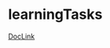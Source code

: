 # learningTasks

[DocLink](https://docs.google.com/spreadsheets/d/1eeZGuzLa3LKjg-5tOUFh18JvcI6JwBns2uCDCwHsnzE/edit#gid=0)
